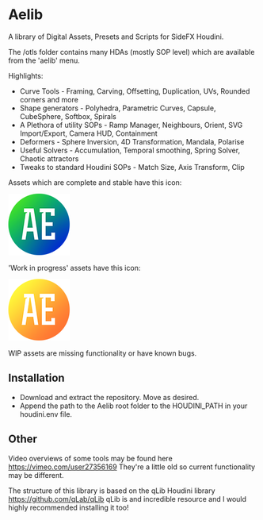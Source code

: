 # Aelib

A library of Digital Assets, Presets and Scripts for SideFX Houdini.

The /otls folder contains many HDAs (mostly SOP level) which are available from the 'aelib' menu.

Highlights:
* Curve Tools - Framing, Carving, Offsetting, Duplication, UVs, Rounded corners and more
* Shape generators - Polyhedra, Parametric Curves, Capsule, CubeSphere, Softbox, Spirals
* A Plethora of utility SOPs - Ramp Manager, Neighbours, Orient, SVG Import/Export, Camera HUD, Containment
* Deformers - Sphere Inversion, 4D Transformation, Mandala, Polarise
* Useful Solvers - Accumulation, Temporal smoothing, Spring Solver, Chaotic attractors
* Tweaks to standard Houdini SOPs - Match Size, Axis Transform, Clip

Assets which are complete and stable have this icon:

![alt text](otls/aelib_logo_small.png)

'Work in progress' assets have this icon:

![alt text](otls/aelib_logo_wip_small.png)

WIP assets are missing functionality or have known bugs.

## Installation

* Download and extract the repository. Move as desired.
* Append the path to the Aelib root folder to the HOUDINI_PATH in your houdini.env file.

## Other

Video overviews of some tools may be found here https://vimeo.com/user27356169
They're a little old so current functionality may be different.

The structure of this library is based on the qLib Houdini library https://github.com/qLab/qLib
qLib is and incredible resource and I would highly recommended installing it too!